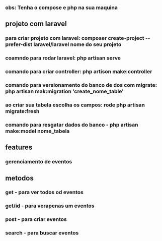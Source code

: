 ### obs: Tenha o compose e php na sua maquina 
## projeto com laravel
### para criar projeto com laravel: composer create-project --prefer-dist laravel/laravel nome do seu projeto
### coamndo para rodar laravel: php artisan serve
### comando para criar controller:  php artison make:controller

### comando para versionamento do banco de dos com migrate: php artisan mak:migration 'create_nome_table'
### ao criar sua tabela escolha os campos:  rode  php artisan migrate:fresh 

### comando para resgatar dados do banco - php artisan make:model nome_tabela

## features
### gerenciamento de eventos

## metodos
### get - para ver todos od eventos
### get/id - para verapenas um eventos
### post - para criar eventos
### search - para buscar eventos